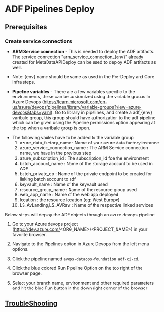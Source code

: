 # ADF Pipelines Deploy

## Prerequisites

### Create service connections
- **ARM Service connection** - This is needed to deploy the ADF artifacts. The service connection "arm_service_connection_{env}" already created for MetaDataAPIDeploy can be used to deploy ADF artifacts as well.
* Note: {env} name should be same as used in the Pre-Deploy and Core infra steps.

- **Pipeline variables** - There are a few variables specific to the environments, these can be customized using the variable groups in Azure Devops (https://learn.microsoft.com/en-us/azure/devops/pipelines/library/variable-groups?view=azure-devops&tabs=yaml). Go to library in pipelines, and create a adf_{env} varibale group, this group should have authorization to the adf pipeline which can be given using the Pipeline permissions option appearing at the top when a varibale group is open. 
* The following vaules have to be added to the variable group
    1. azure_data_factory_name : Name of your azure data factory instance
    2. azure_service_connection_name : The ARM Service connection name, we have in the previous step
    3. azure_subscription_id : The subscription_id foe the environment
    4. batch_account_name : Name of the storage account to be used in ADF
    5. batch_private_ep : Name of the private endpoint to be created for linking batch account to adf
    6. keyvault_name : Name of the keyvault used
    7. resource_group_name : Name of the resource group used
    8. web_app_name : Name of the web app deployed
    9. location : the resource location (eg: West Europe)
    10. LS_AvLanding,LS_AVRaw : Name of the respective linked services

Below steps will deploy the ADF objects through an azure devops pipeline.

1. Go to your Azure devops project (https://dev.azure.com/<ORG_NAME>/<PROJECT_NAME>) in your favorite browser.

2. Navigate to the Pipelines option in Azure Devops from the left menu options.

3. Click the pipeline named `avops-dataops-foundation-adf-ci-cd`.

4. Click the blue colored Run Pipeline Option on the top right of the browser page.

5. Select your branch name, environment and other required parameters and hit the blue Run button in the down right corner of the browser

## [TroubleShooting](TroubleShooting.md)